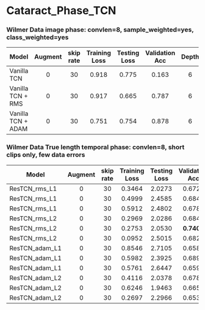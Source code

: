 # Cataract_Phase_TCN

### Wilmer Data image phase: convlen=8, sample_weighted=yes, class_weighted=yes
Model | Augment | skip rate | Training Loss | Testing Loss | Validation Acc |  Depth | Dropout | Opti | SLURM ID| Notes |
---|:---:|:---:|:---:|:---:|:---:|:---:|:---:|:---: | :---:  |:---: |
Vanilla TCN | 0 | 30 | 0.918 | 0.775 | 0.163 | 6 | 0.3 | SGD | 4299209 | test=051 |
Vanilla TCN + RMS | 0 | 30 | 0.917 | 0.665 | 0.787 | 6 | 0.3 | RMS | 4299206 | test=051 | 
Vanilla TCN + ADAM | 0 | 30 | 0.751 | 0.754 | 0.878 | 6 | 0.3 | ADAM | 4299214 | test=051 | 




### Wilmer Data True length temporal phase: convlen=8, short clips only, few data errors
Model | Augment | skip rate | Training Loss | Testing Loss | Validation Acc |  Dropout | Opti | SLURM ID| Notes |
---|:---:|:---:|:---:|:---:|:---:|:---:|:---:|:---: | :---:  |
ResTCN_rms_L1 | 0 | 30 | 0.3464 | 2.0273 | 0.6728 | 0.0 | rms | 11721946 |  |
ResTCN_rms_L1 | 0 | 30 | 0.4999 | 2.4585 | 0.6849 | 0.3 | rms | 11721893 |  |
ResTCN_rms_L1 | 0 | 30 | 0.5912 | 2.4802 | 0.6781 | 0.5 | rms | 11721960 |  |
ResTCN_rms_L2 | 0 | 30 | 0.2969 | 2.0286 | 0.6845 | 0.0 | rms | 11721972 |  |
ResTCN_rms_L2 | 0 | 30 | 0.2753 | 2.0530 | **0.7402** | 0.3 | rms | 11721993 |  |
ResTCN_rms_L2 | 0 | 30 | 0.0952 | 2.5015 | 0.6823 | 0.5 | rms | 11722007 |  |
ResTCN_adam_L1 | 0 | 30 | 0.8546 | 2.7105 | 0.6587 | 0.0 | adam | 11930685 |  |
ResTCN_adam_L1 | 0 | 30 | 0.5982 | 2.3925 | 0.6894 | 0.3 | adam | 11932491 |  |
ResTCN_adam_L1 | 0 | 30 | 0.5761 | 2.6447 | 0.6590 | 0.5 | adam | 11933330 |  |
ResTCN_adam_L2 | 0 | 30 | 0.4116 | 2.0378 | 0.6783 |  0.0 | adam | 11926746 |  |
ResTCN_adam_L2 | 0 | 30 | 0.6246 | 1.9463 | 0.6652 |  0.3 | adam | 11928035 |  |
ResTCN_adam_L2 | 0 | 30 | 0.2697 | 2.2966 | 0.6539 | 0.5 | adam | 11928707 |  |


